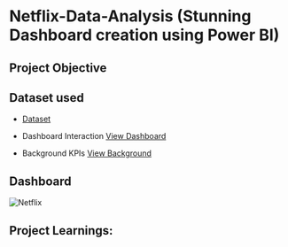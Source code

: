 # Netflix-Data-Analysis (Stunning Dashboard creation using Power BI)
## Project Objective


## Dataset used
- <a href="https://github.com/vishi1314/Data-Analysis-Dashboard-2/blob/main/netflix_titles.csv">Dataset</a>

- Dashboard Interaction <a href="https://github.com/vishi1314/Data-Analysis-Dashboard-2/blob/main/Netflix.png">View Dashboard</a>
- Background KPIs <a href="https://github.com/vishi1314/Data-Analysis-Dashboard-2/blob/main/Netflix%20Background.pbix">View Background</a>

## Dashboard

![Netflix](https://github.com/user-attachments/assets/9461b109-219d-4f42-b1ee-9fcd89359135)

## Project Learnings:
